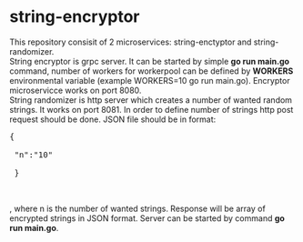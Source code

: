 # string-encryptor
This repository consisit of 2 microservices: string-enctyptor and string-randomizer.<br/>
String encryptor is grpc server. It can be started by simple **go run main.go** command, number of workers for workerpool can be defined by **WORKERS** environmental variable (example WORKERS=10 go run main.go). Encryptor microservicce works on port 8080.<br/>
String randomizer is http server which creates a number of wanted random strings. It works on port 8081. In order to define number of strings http post request should be done. JSON file should be in format:<br/>
<pre>
{<br/>
 "n":"10"<br/>
 }<br/>
 </pre>
 , where n is the number of wanted strings. Response will be array of encrypted strings in JSON format. Server can be started by command **go run main.go**.

